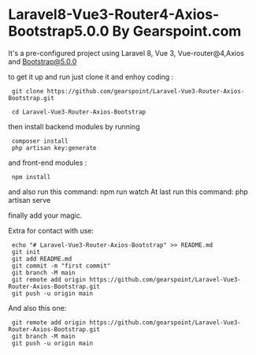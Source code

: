# Laravel8-Vue3-Router4-Axios-Bootstrap5.0.0 By Gearspoint.com

It's a pre-configured project using Laravel 8, Vue 3, Vue-router@4,Axios and Bootstrap@5.0.0

to get it up and run just clone it and enhoy coding :

     git clone https://github.com/gearspoint/Laravel-Vue3-Router-Axios-Bootstrap.git

     cd Laravel-Vue3-Router-Axios-Bootstrap



then install backend modules by running 

     composer install
     php artisan key:generate

and front-end modules :

     npm install
and also run this command:
     npm run watch
At last run this command:
     php artisan serve

finally add your magic.  

Extra for contact with use:

     echo "# Laravel-Vue3-Router-Axios-Bootstrap" >> README.md
     git init
     git add README.md
     git commit -m "first commit"
     git branch -M main
     git remote add origin https://github.com/gearspoint/Laravel-Vue3-Router-Axios-Bootstrap.git
     git push -u origin main
And also this one:

     git remote add origin https://github.com/gearspoint/Laravel-Vue3-Router-Axios-Bootstrap.git
     git branch -M main
     git push -u origin main
